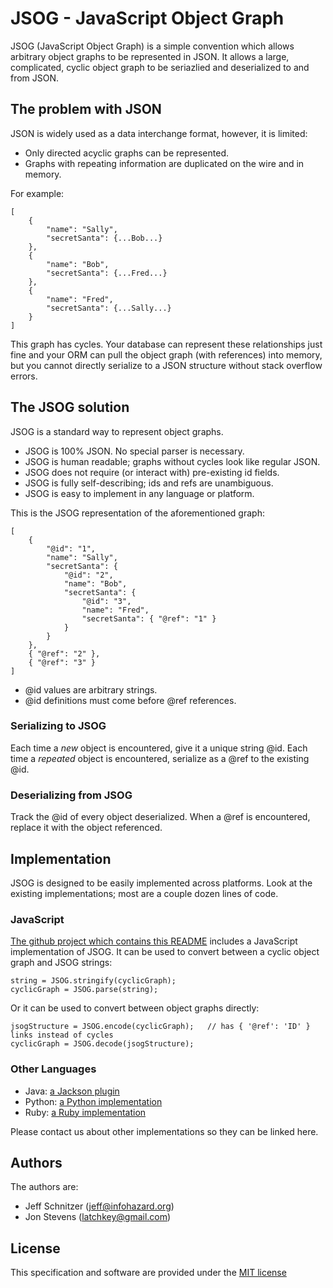 # JSOG - JavaScript Object Graph

JSOG (JavaScript Object Graph) is a simple convention which allows arbitrary object graphs
to be represented in JSON. It allows a large, complicated, cyclic object graph to be seriazlied
and deserialized to and from JSON.

## The problem with JSON

JSON is widely used as a data interchange format, however, it is limited:

* Only directed acyclic graphs can be represented.
* Graphs with repeating information are duplicated on the wire and in memory.

For example:

	[
		{
			"name": "Sally",
			"secretSanta": {...Bob...}
		},
		{
			"name": "Bob",
			"secretSanta": {...Fred...}
		},
		{
			"name": "Fred",
			"secretSanta": {...Sally...}
		}
	]

This graph has cycles. Your database can represent these relationships just fine and your ORM can pull the object
graph (with references) into memory, but you cannot directly serialize to a JSON structure without stack
overflow errors.

## The JSOG solution

JSOG is a standard way to represent object graphs.

* JSOG is 100% JSON. No special parser is necessary.
* JSOG is human readable; graphs without cycles look like regular JSON.
* JSOG does not require (or interact with) pre-existing id fields.
* JSOG is fully self-describing; ids and refs are unambiguous.
* JSOG is easy to implement in any language or platform.

This is the JSOG representation of the aforementioned graph:

	[
		{
			"@id": "1",
			"name": "Sally",
			"secretSanta": {
				"@id": "2",
				"name": "Bob",
				"secretSanta": {
					"@id": "3",
					"name": "Fred",
					"secretSanta": { "@ref": "1" }
				}
			}
		},
		{ "@ref": "2" },
		{ "@ref": "3" }
	]

* @id values are arbitrary strings.
* @id definitions must come before @ref references.

### Serializing to JSOG

Each time a *new* object is encountered, give it a unique string @id. Each time a *repeated* object is encountered,
serialize as a @ref to the existing @id.

### Deserializing from JSOG

Track the @id of every object deserialized. When a @ref is encountered, replace it with the object referenced.

## Implementation

JSOG is designed to be easily implemented across platforms. Look at the existing implementations; most are
a couple dozen lines of code.

### JavaScript

[The github project which contains this README](https://github.com/jsog/jsog) includes a JavaScript
implementation of JSOG. It can be used to convert between a cyclic object graph and JSOG strings:

	string = JSOG.stringify(cyclicGraph);
	cyclicGraph = JSOG.parse(string);

Or it can be used to convert between object graphs directly:

	jsogStructure = JSOG.encode(cyclicGraph);	// has { '@ref': 'ID' } links instead of cycles
	cyclicGraph = JSOG.decode(jsogStructure);

### Other Languages

* Java: [a Jackson plugin](https://github.com/jsog/jsog-jackson)
* Python: [a Python implementation](https://github.com/jsog/jsog-python)
* Ruby: [a Ruby implementation](https://github.com/jsog/jsog-ruby)

Please contact us about other implementations so they can be linked here.

## Authors

The authors are:

* Jeff Schnitzer (jeff@infohazard.org)
* Jon Stevens (latchkey@gmail.com)

## License

This specification and software are provided under the [MIT license](http://opensource.org/licenses/MIT)

